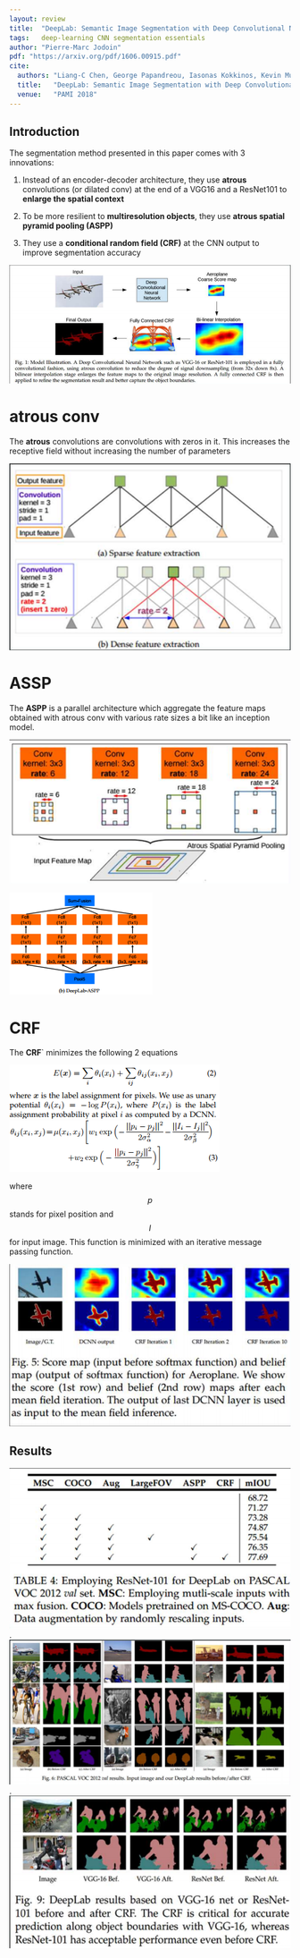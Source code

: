 ```yaml
---
layout: review
title:  "DeepLab: Semantic Image Segmentation with Deep Convolutional Nets, Atrous Convolution, and Fully Connected CRFs"
tags:   deep-learning CNN segmentation essentials
author: "Pierre-Marc Jodoin"
pdf: "https://arxiv.org/pdf/1606.00915.pdf"
cite:
  authors: "Liang-C Chen, George Papandreou, Iasonas Kokkinos, Kevin Murphy, and Alan L. Yuille"
  title:   "DeepLab: Semantic Image Segmentation with Deep Convolutional Nets, Atrous Convolution, and Fully Connected CRFs"
  venue:   "PAMI 2018"
---
```


## Introduction
The segmentation method presented in this paper comes with 3 innovations:

1. Instead of an encoder-decoder architecture, they use **atrous** convolutions (or dilated conv) at the end of a VGG16 and a ResNet101 to **enlarge the spatial context**

2. To be more resilient to **multiresolution objects**, they use **atrous spatial pyramid pooling (ASPP)**

3. They use a **conditional random field (CRF)** at the CNN output to improve segmentation accuracy


![](/article/images/deepLab/sc04.png)

# atrous conv

The **atrous** convolutions are convolutions with zeros in it.  This increases the receptive field without increasing the number of parameters

![](/article/images/deepLab/sc01.png)

# ASSP

The **ASPP** is a parallel architecture which aggregate the feature maps obtained with atrous conv with various rate sizes a bit like an inception model.

![](/article/images/deepLab/sc02.png)

![](/article/images/deepLab/sc08.png)

# CRF

The **CRF**` minimizes the following 2 equations

![](/article/images/deepLab/sc09.png)
![](/article/images/deepLab/sc10.png)

where $$p$$ stands for pixel position and $$I$$ for input image.  This function is minimized with an iterative message passing function.

![](/article/images/deepLab/sc03.png)

## Results

![](/article/images/deepLab/sc05.png)
.
![](/article/images/deepLab/sc06.png)
.
![](/article/images/deepLab/sc07.png)


